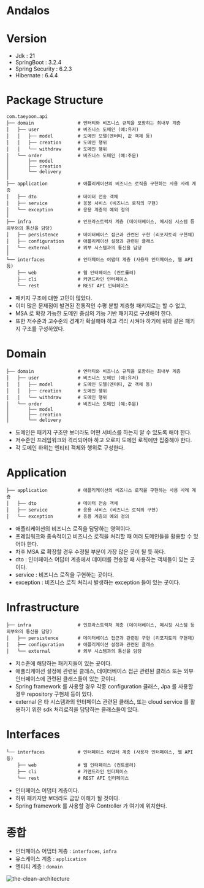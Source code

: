 # Andalos

# Version

* Jdk : 21
* SpringBoot : 3.2.4
* Spring Security : 6.2.3
* Hibernate : 6.4.4

# Package Structure

```text
com.taeyoon.api
├── domain                # 엔터티와 비즈니스 규칙을 포함하는 최내부 계층
│   ├── user              # 비즈니스 도메인 (예:유저)
│   │   ├── model         # 도메인 모델(엔터티, 값 객체 등)
│   │   ├── creation      # 도메인 행위
│   │   └── withdraw      # 도메인 행위
│   └── order             # 비즈니스 도메인 (예:주문)
│       ├── model          
│       ├── creation       
│       └── delivery       
│
├── application           # 애플리케이션의 비즈니스 로직을 구현하는 사용 사례 계층
│   ├── dto               # 데이터 전송 객체
│   ├── service           # 응용 서비스 (비즈니스 로직의 구현)
│   └── exception         # 응용 계층의 예외 정의
│
├── infra                 # 인프라스트럭처 계층 (데이터베이스, 메시징 시스템 등 외부와의 통신을 담당)
│   ├── persistence       # 데이터베이스 접근과 관련된 구현 (리포지토리 구현체)
│   ├── configuration     # 애플리케이션 설정과 관련된 클래스
│   └── external          # 외부 시스템과의 통신을 담당
│
└── interfaces            # 인터페이스 어댑터 계층 (사용자 인터페이스, 웹 API 등)
    ├── web               # 웹 인터페이스 (컨트롤러)
    ├── cli               # 커맨드라인 인터페이스
    └── rest              # REST API 인터페이스
```

* 패키지 구조에 대한 고민이 많았다.
* 이미 많은 문제점이 발견된 전통적인 수평 분할 계층형 패키지로는 할 수 없고,
* MSA 로 확장 가능한 도메인 중심의 기능 기반 패키지로 구성해야 한다.
* 또한 저수준과 고수준의 경계가 확실해야 하고 격리 시켜야 하기에 위와 같은 패키지 구조를 구성하였다.

# Domain

```text
├── domain                # 엔터티와 비즈니스 규칙을 포함하는 최내부 계층
│   ├── user              # 비즈니스 도메인 (예:유저)
│   │   ├── model         # 도메인 모델(엔터티, 값 객체 등)
│   │   ├── creation      # 도메인 행위
│   │   └── withdraw      # 도메인 행위
│   └── order             # 비즈니스 도메인 (예:주문)
│       ├── model          
│       ├── creation       
│       └── delivery       
```

* 도메인은 패키지 구조만 보더라도 어떤 서비스를 하는지 알 수 있도록 해야 한다.
* 저수준인 프레임워크와 격리되어야 하고 오로지 도메인 로직에만 집중해야 한다.
* 각 도메인 하위는 엔티티 객체와 행위로 구성한다.

# Application

```text
├── application           # 애플리케이션의 비즈니스 로직을 구현하는 사용 사례 계층
│   ├── dto               # 데이터 전송 객체
│   ├── service           # 응용 서비스 (비즈니스 로직의 구현)
│   └── exception         # 응용 계층의 예외 정의   
```

* 애플리케이션의 비즈니스 로직을 담당하는 영역이다.
* 프레임워크와 종속적이고 비즈니스 로직을 처리할 때 여러 도메인들을 활용할 수 있어야 한다.
* 차후 MSA 로 확장할 경우 수정될 부분이 가장 많은 곳이 될 듯 하다.
* dto : 인터페이스 어답터 계층에서 데이터를 전송할 때 사용하는 객체들이 있는 곳이다.
* service : 비즈니스 로직을 구현하는 곳이다.
* exception : 비즈니스 로직 처리시 발생하는 exception 들이 있는 곳이다.

# Infrastructure

```text
├── infra                 # 인프라스트럭처 계층 (데이터베이스, 메시징 시스템 등 외부와의 통신을 담당)
│   ├── persistence       # 데이터베이스 접근과 관련된 구현 (리포지토리 구현체)
│   ├── configuration     # 애플리케이션 설정과 관련된 클래스
│   └── external          # 외부 시스템과의 통신을 담당
```

* 저수준에 해당하는 패키지들이 있는 곳이다.
* 애플리케이션 설정에 관련된 클래스, 데이터베이스 접근 관련된 클래스 또는 외부 인터페이스에 관련된 클래스들이 있는 곳이다.
* Spring framework 를 사용할 경우 각종 configuration 클래스, Jpa 를 사용할 경우 repository 구현체 등이 있다.
* external 은 타 시스템과의 인터페이스 관련된 클래스, 또는 cloud service 를 활용하기 위한 sdk 처리로직을 담당하는 클래스들이 있다.

# Interfaces

```text
└── interfaces            # 인터페이스 어댑터 계층 (사용자 인터페이스, 웹 API 등)
    ├── web               # 웹 인터페이스 (컨트롤러)
    ├── cli               # 커맨드라인 인터페이스
    └── rest              # REST API 인터페이스
```

* 인터페이스 어댑터 계층이다.
* 하위 패키지만 보더라도 금방 이해가 될 것이다.
* Spring framework 를 사용할 경우 Controller 가 여기에 위치한다.

# 종합

* 인터페이스 어댑터 계층 : `interfaces`, `infra`
* 유스케이스 계층 : `application`
* 엔티티 계층 : `domain`

![the-clean-architecture](https://github.com/taeyoon-ham/andalos/assets/165914588/b75d2e98-ef09-464e-8fb1-fd3b3a60c1c0)
